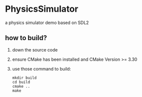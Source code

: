 # PhysicsSimulator
 a physics simulator demo based on SDL2



## how to build?

1. down the source code

2. ensure CMake has been installed and CMake Version >= 3.30

3. use those command to build:

   ```shell
   mkdir build
   cd build
   cmake ..
   make
   ```

   

   

